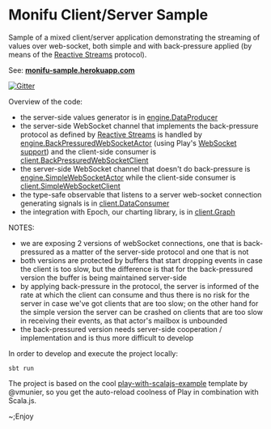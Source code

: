 # Monifu Client/Server Sample

Sample of a mixed client/server application demonstrating
the streaming of values over web-socket, both simple and with 
back-pressure applied (by means of the [Reactive Streams](http://www.reactive-streams.org/)
protocol).

See: **[monifu-sample.herokuapp.com](http://monifu-sample.herokuapp.com)**

[![Gitter](https://badges.gitter.im/Join%20Chat.svg)](https://gitter.im/monifu/monifu?utm_source=badge&utm_medium=badge&utm_campaign=pr-badge&utm_content=badge)

Overview of the code:

- the server-side values generator is 
  in [engine.DataProducer](server/app/engine/DataProducer.scala)
- the server-side WebSocket channel that implements the back-pressure
  protocol as defined by [Reactive Streams](http://www.reactive-streams.org/) 
  is handled by 
  [engine.BackPressuredWebSocketActor](server/app/engine/BackPressuredWebSocketActor.scala) (using
  Play's [WebSocket support](https://www.playframework.com/documentation/2.4.x/ScalaWebSockets#Handling-WebSockets-with-actors))
  and the client-side consumer is 
  [client.BackPressuredWebSocketClient](client/src/main/scala/client/BackPressuredWebSocketClient.scala)
- the server-side WebSocket channel that doesn't do back-pressure is
  [engine.SimpleWebSocketActor](server/app/engine/SimpleWebSocketActor.scala)
  while the client-side consumer is
  [client.SimpleWebSocketClient](client/src/main/scala/client/SimpleWebSocketClient.scala)
- the type-safe observable that listens to a server web-socket connection
  generating signals is in 
  [client.DataConsumer](client/src/main/scala/client/DataConsumer.scala)
- the integration with Epoch, our charting library, is in
  [client.Graph](client/src/main/scala/client/Graph.scala)
  
NOTES:

- we are exposing 2 versions of webSocket connections, one that is back-pressured
  as a matter of the server-side protocol and one that is not
- both versions are protected by buffers that start dropping events in case
  the client is too slow, but the difference is that for the back-pressured 
  version the buffer is being maintained server-side
- by applying back-pressure in the protocol, the server is informed of the 
  rate at which the client can consume and thus there is no risk for the
  server in case we've got clients that are too slow; on the other hand for the
  simple version the server can be crashed on clients that are too slow in 
  receiving their events, as that actor's mailbox is unbounded
- the back-pressured version needs server-side cooperation / implementation and
  is thus more difficult to develop
  
In order to develop and execute the project locally:
```
sbt run
```

The project is based on the cool 
[play-with-scalajs-example](https://github.com/vmunier/play-with-scalajs-example)
template by @vmunier, so you get the auto-reload coolness of Play in combination
with Scala.js.

~;Enjoy
